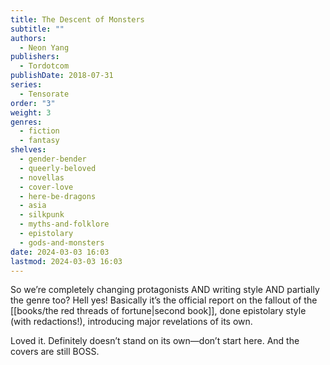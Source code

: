 ```yaml
---
title: The Descent of Monsters
subtitle: ""
authors:
  - Neon Yang
publishers:
  - Tordotcom
publishDate: 2018-07-31
series:
  - Tensorate
order: "3"
weight: 3
genres:
  - fiction
  - fantasy
shelves:
  - gender-bender
  - queerly-beloved
  - novellas
  - cover-love
  - here-be-dragons
  - asia
  - silkpunk
  - myths-and-folklore
  - epistolary
  - gods-and-monsters
date: 2024-03-03 16:03
lastmod: 2024-03-03 16:03
---
```

So we’re completely changing protagonists AND writing style AND partially the genre too? Hell yes! Basically it’s the official report on the fallout of the [[books/the red threads of fortune|second book]], done epistolary style (with redactions!), introducing major revelations of its own.  
  
Loved it. Definitely doesn’t stand on its own—don’t start here. And the covers are still BOSS.